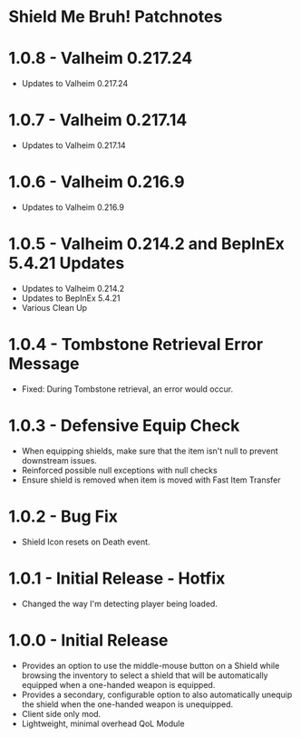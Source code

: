 # Shield Me Bruh! Patchnotes

# 1.0.8 - Valheim 0.217.24
* Updates to Valheim 0.217.24

# 1.0.7 - Valheim 0.217.14
* Updates to Valheim 0.217.14

# 1.0.6 - Valheim 0.216.9
* Updates to Valheim 0.216.9

# 1.0.5 - Valheim 0.214.2 and BepInEx 5.4.21 Updates
* Updates to Valheim 0.214.2
* Updates to BepInEx 5.4.21
* Various Clean Up

# 1.0.4 - Tombstone Retrieval Error Message
* Fixed: During Tombstone retrieval, an error would occur.

# 1.0.3 - Defensive Equip Check
* When equipping shields, make sure that the item isn't null to prevent downstream issues.
* Reinforced possible null exceptions with null checks
* Ensure shield is removed when item is moved with Fast Item Transfer

# 1.0.2 - Bug Fix
* Shield Icon resets on Death event.

# 1.0.1 - Initial Release - Hotfix
* Changed the way I'm detecting player being loaded.

# 1.0.0 - Initial Release

* Provides an option to use the middle-mouse button on a Shield while browsing the inventory to select a shield that will be automatically equipped when a one-handed weapon is equipped.
* Provides a secondary, configurable option to also automatically unequip the shield when the one-handed weapon is unequipped.
* Client side only mod.
* Lightweight, minimal overhead QoL Module